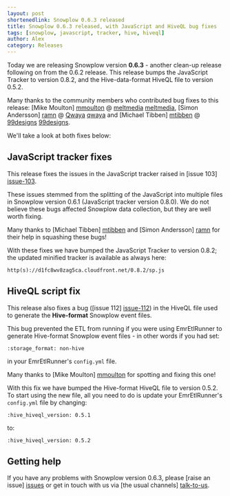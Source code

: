```yaml
---
layout: post
shortenedlink: Snowplow 0.6.3 released
title: Snowplow 0.6.3 released, with JavaScript and HiveQL bug fixes
tags: [snowplow, javascript, tracker, hive, hiveql]
author: Alex
category: Releases
---
```


Today we are releasing Snowplow version **0.6.3** - another clean-up release following on from the 0.6.2 release. This release bumps the JavaScript Tracker to version 0.8.2, and the Hive-data-format HiveQL file to version 0.5.2.

Many thanks to the community members who contributed bug fixes to this release: [Mike Moulton] [mmoulton] @ [meltmedia] [meltmedia], [Simon Andersson] [ramn] @ [Qwaya] [qwaya] and [Michael Tibben] [mtibben] @ [99designs] [99designs].

We'll take a look at both fixes below:

<!--more-->

## JavaScript tracker fixes

This release fixes the issues in the JavaScript tracker raised in [issue 103] [issue-103].

These issues stemmed from the splitting of the JavaScript into multiple files in Snowplow version 0.6.1 (JavaScript tracker version 0.8.0). We do not believe these bugs affected Snowplow data collection, but they are well worth fixing.

Many thanks to [Michael Tibben] [mtibben] and [Simon Andersson] [ramn] for their help in squashing these bugs!

With these fixes we have bumped the JavaScript Tracker to version 0.8.2; the updated minified tracker is available as always here:

    http(s)://d1fc8wv8zag5ca.cloudfront.net/0.8.2/sp.js

## HiveQL script fix

This release also fixes a bug ([issue 112] [issue-112]) in the HiveQL file used to generate the **Hive-format** Snowplow event files.

This bug prevented the ETL from running if you were using EmrEtlRunner to generate Hive-format Snowplow event files - in other words if you had set:

    :storage_format: non-hive

in your EmrEtlRunner's `config.yml` file.

Many thanks to [Mike Moulton] [mmoulton] for spotting and fixing this one!

With this fix we have bumped the Hive-format HiveQL file to version 0.5.2. To start using the new file, all you need to do is update your EmrEtlRunner's `config.yml` file by changing:

    :hive_hiveql_version: 0.5.1

to:

    :hive_hiveql_version: 0.5.2

## Getting help

If you have any problems with Snowplow version 0.6.3, please [raise an issue] [issues] or get in touch with us via [the usual channels] [talk-to-us].

[issue-103]: https://github.com/snowplow/snowplow/issues/103
[issue-112]: https://github.com/snowplow/snowplow/pull/112

[mmoulton]: https://github.com/mmoulton
[meltmedia]: http://meltmedia.com/
[ramn]: https://github.com/ramn
[qwaya]: http://www.qwaya.com
[mtibben]: https://github.com/mtibben
[99designs]: http://99designs.com

[issues]: https://github.com/snowplow/snowplow/issues
[talk-to-us]: https://github.com/snowplow/snowplow/wiki/Talk-to-us